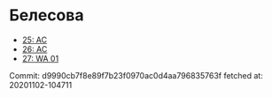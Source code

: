 # Белесова
- [25: AC](25.md)
- [26: AC](26.md)
- [27: WA 01](27.md)

Commit: d9990cb7f8e89f7b23f0970ac0d4aa796835763f
 fetched at: 20201102-104711
